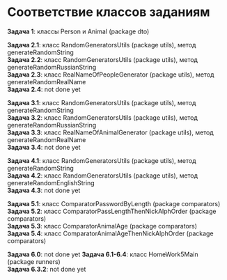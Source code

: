 # Соответствие классов заданиям

**Задача 1**: классы Person и Animal (package dto)

**Задача 2.1**: класс RandomGeneratorsUtils (package utils), метод generateRandomString  
**Задача 2.2**: класс RandomGeneratorsUtils (package utils), метод generateRandomRussianString  
**Задача 2.3**: класс RealNameOfPeopleGenerator (package utils), метод generateRandomRealName  
**Задача 2.4**: not done yet

**Задача 3.1**: класс RandomGeneratorsUtils (package utils), метод generateRandomString  
**Задача 3.2**: класс RandomGeneratorsUtils (package utils), метод generateRandomRussianString  
**Задача 3.3**: класс RealNameOfAnimalGenerator (package utils), метод generateRandomRealName  
**Задача 3.4**: not done yet

**Задача 4.1**: класс RandomGeneratorsUtils (package utils), метод generateRandomString  
**Задача 4.2**: класс RandomGeneratorsUtils (package utils), метод generateRandomEnglishString  
**Задача 4.3**: not done yet

**Задача 5.1**: класс ComparatorPasswordByLength (package comparators)  
**Задача 5.2**: класс ComparatorPassLengthThenNickAlphOrder (package comparators)  
**Задача 5.3**: класс ComparatorAnimalAge (package comparators)  
**Задача 5.4**: класс ComparatorAnimalAgeThenNickAlphOrder (package comparators)

**Задача 6.0**: not done yet
**Задача 6.1-6.4**: класс HomeWork5Main (package runners)  
**Задача 6.3.2**: not done yet







